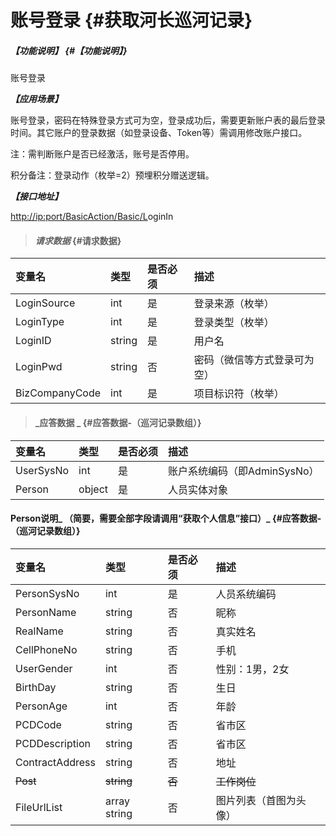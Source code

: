 # 账号登录 {#获取河长巡河记录}

##### _【功能说明】_ {#【功能说明】}

账号登录

_**【应用场景】**_

账号登录，密码在特殊登录方式可为空，登录成功后，需要更新账户表的最后登录时间。其它账户的登录数据（如登录设备、Token等）需调用修改账户接口。

注：需判断账户是否已经激活，账号是否停用。

积分备注：登录动作（枚举=2）预埋积分赠送逻辑。

_**【接口地址】**_

[http://ip:port/BasicAction/](http://ip:port/HMQuery/PatrolRiver/GetPatrolRivers)[Basic](http://ip:port/HMQuery/PatrolRiver/GetPatrolRivers)[/L](http://ip:port/HMQuery/PatrolRiver/GetPatrolRivers)oginIn

> #### _请求数据_ {#请求数据}

| 变量名 | 类型 | 是否必须 | 描述 |
| :--- | :--- | :--- | :--- |
| LoginSource | int | 是 | 登录来源（枚举） |
| LoginType | int | 是 | 登录类型（枚举） |
| LoginID | string | 是 | 用户名 |
| LoginPwd | string | 否 | 密码（微信等方式登录可为空） |
| BizCompanyCode | int | 是 | 项目标识符（枚举） |

> #### _应答数据 _ {#应答数据-（巡河记录数组）}

| 变量名 | 类型 | 是否必须 | 描述 |
| :--- | :--- | :--- | :--- |
| UserSysNo | int | 是 | 账户系统编码（即AdminSysNo） |
| Person | object | 是 | 人员实体对象 |

#### Person说明_ （简要，需要全部字段请调用“获取个人信息”接口）_ {#应答数据-（巡河记录数组）}

| 变量名 | 类型 | 是否必须 | 描述 |
| :--- | :--- | :--- | :--- |
| PersonSysNo | int | 是 | 人员系统编码 |
| PersonName | string | 否 | 昵称 |
| RealName | string | 否 | 真实姓名 |
| CellPhoneNo | string | 否 | 手机 |
| UserGender | int | 否 | 性别：1男，2女 |
| BirthDay | string | 否 | 生日 |
| PersonAge | int | 否 | 年龄 |
| PCDCode | string | 否 | 省市区 |
| PCDDescription | string | 否 | 省市区 |
| ContractAddress | string | 否 | 地址 |
| ~~Post~~ | ~~string~~ | ~~否~~ | ~~工作岗位~~ |
| FileUrlList | array string | 否 | 图片列表（首图为头像） |



